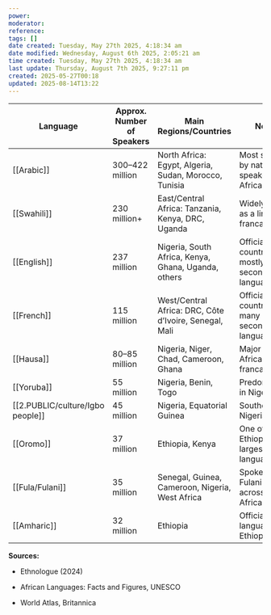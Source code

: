 ```yaml
---
power: 
moderator: 
reference: 
tags: []
date created: Tuesday, May 27th 2025, 4:18:34 am
date modified: Wednesday, August 6th 2025, 2:05:21 am
time created: Tuesday, May 27th 2025, 4:18:34 am
last update: Thursday, August 7th 2025, 9:27:11 pm
created: 2025-05-27T00:18
updated: 2025-08-14T13:22
---
```


| Language        | Approx. Number of Speakers | Main Regions/Countries                                 | Notes                                             |
| --------------- | -------------------------- | ------------------------------------------------------ | ------------------------------------------------- |
| [[Arabic]]      | 300–422 million            | North Africa: Egypt, Algeria, Sudan, Morocco, Tunisia  | Most spoken by native speakers in Africa          |
| [[Swahili]]     | 230 million+               | East/Central Africa: Tanzania, Kenya, DRC, Uganda      | Widely used as a lingua franca                    |
| [[English]]     | 237 million                | Nigeria, South Africa, Kenya, Ghana, Uganda, others    | Official in 18 countries; mostly second language  |
| [[French]]      | 115 million                | West/Central Africa: DRC, Côte d’Ivoire, Senegal, Mali | Official in 29 countries; many as second language |
| [[Hausa]]       | 80–85 million              | Nigeria, Niger, Chad, Cameroon, Ghana                  | Major West African lingua franca                  |
| [[Yoruba]]      | 55 million                 | Nigeria, Benin, Togo                                   | Predominantly in Nigeria                          |
| [[2.PUBLIC/culture/Igbo people]]        | 45 million                 | Nigeria, Equatorial Guinea                             | Southeastern Nigeria                              |
| [[Oromo]]       | 37 million                 | Ethiopia, Kenya                                        | One of Ethiopia’s largest languages               |
| [[Fula/Fulani]] | 35 million                 | Senegal, Guinea, Cameroon, Nigeria, West Africa        | Spoken by the Fulani people across West Africa    |
| [[Amharic]]     | 32 million                 | Ethiopia                                               | Official language of Ethiopia                     |

**Sources:**

- Ethnologue (2024)
    
- African Languages: Facts and Figures, UNESCO
    
- World Atlas, Britannica